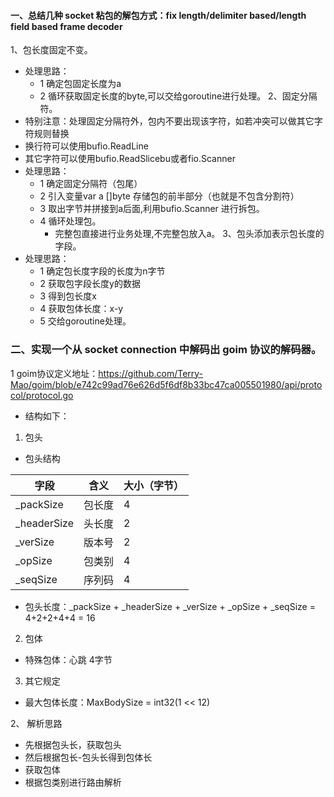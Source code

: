 #### 一、总结几种 socket 粘包的解包方式：fix length/delimiter based/length field based frame decoder

1、包长度固定不变。
+ 处理思路：
    + 1 确定包固定长度为a
    + 2 循环获取固定长度的byte,可以交给goroutine进行处理。
2、固定分隔符。
+ 特别注意：处理固定分隔符外，包内不要出现该字符，如若冲突可以做其它字符规则替换
+ 换行符可以使用bufio.ReadLine
+ 其它字符可以使用bufio.ReadSlicebu或者fio.Scanner
+ 处理思路：
    + 1 确定固定分隔符（包尾）
    + 2 引入变量var a []byte 存储包的前半部分（也就是不包含分割符）
    + 3 取出字节并拼接到a后面,利用bufio.Scanner 进行拆包。
    + 4 循环处理包。
        + 完整包直接进行业务处理,不完整包放入a。
3、包头添加表示包长度的字段。
+ 处理思路：
    + 1 确定包长度字段的长度为n字节
    + 2 获取包字段长度y的数据
    + 3 得到包长度x
    + 4 获取包体长度：x-y
    + 5 交给goroutine处理。


### 二、实现一个从 socket connection 中解码出 goim 协议的解码器。

1 goim协议定义地址：https://github.com/Terry-Mao/goim/blob/e742c99ad76e626d5f6df8b33bc47ca005501980/api/protocol/protocol.go
+ 结构如下：
1. 包头
+ 包头结构

|字段| 含义  | 大小（字节） |
|---|-----|----|
|_packSize| 包长度 | 4|
|_headerSize| 头长度 | 2  |
|_verSize| 版本号 | 2  |
|_opSize| 包类别 | 4  |
|_seqSize| 序列码 | 4  |
+ 包头长度：_packSize + _headerSize + _verSize + _opSize + _seqSize = 4+2+2+4+4 = 16
2. 包体
+ 特殊包体：心跳 4字节
3. 其它规定
+ 最大包体长度：MaxBodySize = int32(1 << 12)

2、 解析思路
+ 先根据包头长，获取包头
+ 然后根据包长-包头长得到包体长
+ 获取包体
+ 根据包类别进行路由解析
